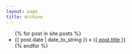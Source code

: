 ```yaml
---
layout: page
title: Archive
---
```


<!---
{% for post in site.posts %}
  {% capture month %}{{ post.date | date: '%m%Y' }}{% endcapture %}
  {% capture nmonth %}{{ post.next.date | date: '%m%Y' }}{% endcapture %}
    {% if month != nmonth %}
        {{ post.date | date: '%B %Y' }}
    {% endif %}
    <ul>
        <li> <span class="time">{{ post.date | date: "%d/%b" }}</span> &raquo; <a href="{{ post.url }}">{{ post.title }}</a> </li>
    </ul>
{% endfor %}
-->

<ul>
    {% for post in site.posts %}
        <li> <span style="diplay:inline-block;width:10px">{{ post.date | date_to_string }}</span> &raquo; <a href="{{ post.url }}">{{ post.title }}</a> </li>
    {% endfor %}
</ul>

